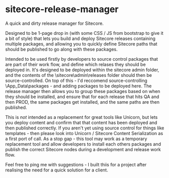 # sitecore-release-manager
A quick and dirty release manager for Sitecore.

Designed to be 1-page drop in (with some CSS / JS from bootstrap to give it a bit of style) that lets you build and deploy Sitecore releases containing multiple packages, and allowing you to quickly define Sitecore paths that should be published to go along with these packages.

Intended to be used firstly by developers to source control packages that are part of their work flow, and define which relases they should be deployed in. It's designed to be deployed within the sitecore admin folder, and the contents of the <Sitecore Website Path>\sitecore\admin\releases folder should then be source-controlled. On top of this - I'd reccomend source-controlling <Sitecore Website Path>\App_Data\packages - and adding packages to be deployed here. The release manager then allows you to group these packages based on when they should be installed, and ensure that for each release that hits QA and then PROD, the same packages get installed, and the same paths are then published. 

This is *not* intended as a replacement for great tools like Unicorn, but lets you deploy content and confirm that that content has been deployed and then published correctly. If you aren't yet using source control for things like templates - then please look into Unicorn / Sitecore Content Serialization as a first port of call. As a stop gap - this tool may work as a temporary replacement tool and allow developers to install each others packages and publish the correct Sitecore nodes during a development and release work flow. 

Feel free to ping me with suggestions - I built thiis for a project after realising the need for a quick solution for a client.
